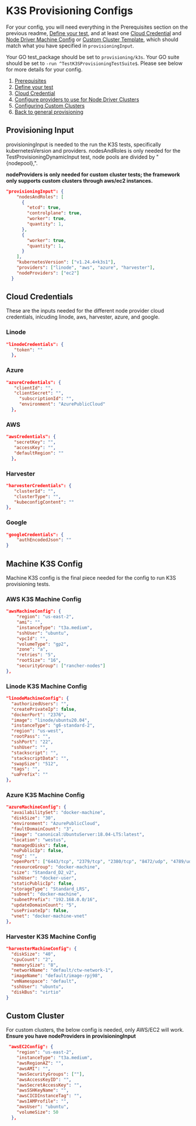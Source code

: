 
# K3S Provisioning Configs

For your config, you will need everything in the Prerequisites section on the previous readme, [Define your test](#provisioning-input), and at least one [Cloud Credential](#cloud-credentials) and [Node Driver Machine Config](#machine-k3s-config) or [Custom Cluster Template](#custom-cluster), which should match what you have specified in `provisioningInput`. 

Your GO test_package should be set to `provisioning/k3s`.
Your GO suite should be set to `-run ^TestK3SProvisioningTestSuite$`.
Please see below for more details for your config. 

1. [Prerequisites](../README.md)
2. [Define your test](#provisioning-input)
3. [Cloud Credential](#cloud-credentials)
4. [Configure providers to use for Node Driver Clusters](#machine-k3s-config)
5. [Configuring Custom Clusters](#custom-cluster)
6. [Back to general provisioning](../README.md)

## Provisioning Input
provisioningInput is needed to the run the K3S tests, specifically kubernetesVersion and providers. nodesAndRoles is only needed for the TestProvisioningDynamicInput test, node pools are divided by "{nodepool},". 

**nodeProviders is only needed for custom cluster tests; the framework only supports custom clusters through aws/ec2 instances.**

```json
"provisioningInput": {
    "nodesAndRoles": [
      {
        "etcd": true,
        "controlplane": true,
        "worker": true,
        "quantity": 1,
      },
      {
        "worker": true,
        "quantity": 1,
      }
    ],
    "kubernetesVersion": ["v1.24.4+k3s1"],
    "providers": ["linode", "aws", "azure", "harvester"],
    "nodeProviders": ["ec2"]
  }
```

## Cloud Credentials
These are the inputs needed for the different node provider cloud credentials, inlcuding linode, aws, harvester, azure, and google.

### Linode
```json
"linodeCredentials": {
   "token": ""
  },
```
### Azure
```json
"azureCredentials": {
   "clientId": "",
   "clientSecret": "",
     "subscriptionId": "",
     "environment": "AzurePublicCloud"
  },
```
### AWS
```json
"awsCredentials": {
   "secretKey": "",
   "accessKey": "",
   "defaultRegion": ""
  },
```
### Harvester
```json
"harvesterCredentials": {
   "clusterId": "",
   "clusterType": "",
   "kubeconfigContent": ""
},
```
### Google
```json
"googleCredentials": {
    "authEncodedJson": ""
}
```

## Machine K3S Config
Machine K3S config is the final piece needed for the config to run K3S provisioning tests.

### AWS K3S Machine Config
```json
"awsMachineConfig": {
    "region": "us-east-2",
    "ami": "",
    "instanceType": "t3a.medium",
    "sshUser": "ubuntu",
    "vpcId": "",
    "volumeType": "gp2",
    "zone": "a",
    "retries": "5",
    "rootSize": "16",
    "securityGroup": ["rancher-nodes"]
},
```
### Linode K3S Machine Config
```json
"linodeMachineConfig": {
  "authorizedUsers": "",
  "createPrivateIp": false,
  "dockerPort": "2376",
  "image": "linode/ubuntu20.04",
  "instanceType": "g6-standard-2",
  "region": "us-west",
  "rootPass": "",
  "sshPort": "22",
  "sshUser": "",
  "stackscript": "",
  "stackscriptData": "",
  "swapSize": "512",
  "tags": "",
  "uaPrefix": ""
},
```
### Azure K3S Machine Config
```json
"azureMachineConfig": {
  "availabilitySet": "docker-machine",
  "diskSize": "30",
  "environment": "AzurePublicCloud",
  "faultDomainCount": "3",
  "image": "canonical:UbuntuServer:18.04-LTS:latest",
  "location": "westus",
  "managedDisks": false,
  "noPublicIp": false,
  "nsg": "",
  "openPort": ["6443/tcp", "2379/tcp", "2380/tcp", "8472/udp", "4789/udp", "9796/tcp", "10256/tcp", "10250/tcp", "10251/tcp", "10252/tcp"],
  "resourceGroup": "docker-machine",
  "size": "Standard_D2_v2",
  "sshUser": "docker-user",
  "staticPublicIp": false,
  "storageType": "Standard_LRS",
  "subnet": "docker-machine",
  "subnetPrefix": "192.168.0.0/16",
  "updateDomainCount": "5",
  "usePrivateIp": false,
  "vnet": "docker-machine-vnet"
},
```
### Harvester K3S Machine Config
```json
"harvesterMachineConfig": {
  "diskSize": "40",
  "cpuCount": "2",
  "memorySize": "8",
  "networkName": "default/ctw-network-1",
  "imageName": "default/image-rpj98",
  "vmNamespace": "default",
  "sshUser": "ubuntu",
  "diskBus": "virtio"
}
```

## Custom Cluster
For custom clusters, the below config is needed, only AWS/EC2 will work.
**Ensure you have nodeProviders in provisioningInput**

```json
 "awsEC2Config": {
    "region": "us-east-2",
    "instanceType": "t3a.medium",
    "awsRegionAZ": "",
    "awsAMI": "",
    "awsSecurityGroups": [""],
    "awsAccessKeyID": "",
    "awsSecretAccessKey": "",
    "awsSSHKeyName": "",
    "awsCICDInstanceTag": "",
    "awsIAMProfile": "",
    "awsUser": "ubuntu",
    "volumeSize": 50
  },
```